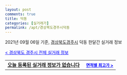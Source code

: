 ```yaml
---
layout: post
comments: true
title: 덕동
categories: [실거래가]
permalink: /apt/경상북도경주시덕동
---
```


2021년 09월 06일 기준, <a href="/apt/경상북도경주시">경상북도경주시</a> 덕동 한달간 실거래 정보

<a style="color: blue;" href="/apt/경상북도경주시">< 경상북도 경주시 전체 실거래 정보</a>
<!---- start ---->
<table>
  <tr>
    <td colspan="4" style="font-weight: bold;"><a href="/apt/경상북도경주시덕동{name_without_space}">오늘 등록된 실거래 정보가 없습니다</a> &nbsp;&nbsp;&nbsp; <a style="color: blue; font-size: smaller;" href="/apt/경상북도경주시덕동{name_without_space}">면적별 최고가 ></a></td>
  </tr>
    
</table>
<!---- end ---->
    